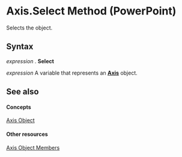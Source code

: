 
# Axis.Select Method (PowerPoint)

Selects the object.


## Syntax

 _expression_ . **Select**

 _expression_ A variable that represents an **[Axis](38d5e006-ac32-7bdb-f9f0-e8a858dcbf49.md)** object.


## See also


#### Concepts


[Axis Object](38d5e006-ac32-7bdb-f9f0-e8a858dcbf49.md)
#### Other resources


[Axis Object Members](6c4c7cca-d62e-a7c0-b724-30d1be8a44c9.md)
